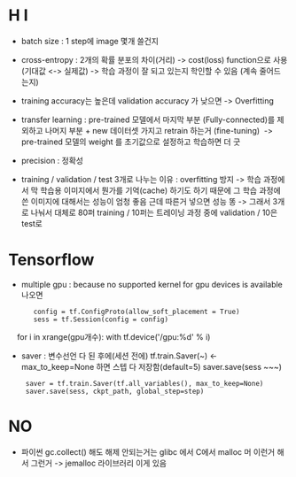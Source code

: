 # H I

- batch size : 1 step에 image 몇개 쓸건지

- cross-entropy : 2개의 확률 분포의 차이(거리) -> cost(loss) function으로 사용 (기대값 <-> 실제값) -> 학습 과정이 잘 되고 있는지 학인할 수 있음 (계속 줄어드는지)

- training accuracy는 높은데 validation accuracy 가 낮으면 -> Overfitting

- transfer learning : pre-trained 모델에서 마지막 부분 (Fully-connected)를 제외하고 나머지 부분 + new 데이터셋 가지고 retrain 하는거 (fine-tuning)
  -> pre-trained 모델의 weight 를 초기값으로 설정하고 학습하면 더 굿
  
- precision : 정확성

- training / validation / test 3개로 나누는 이유 : overfitting 방지 -> 학습 과정에서 막 학습용 이미지에서 뭔가를 기억(cache) 하기도 하기 때문에 그 학습 과정에 쓴 이미지에 대해서는 성능이 엄청 좋음 근데 따른거 넣으면 성능 똥 -> 그래서 3개로 나눠서 대체로 80퍼 training / 10퍼는 트레이닝 과정 중에 validation / 10은 test로 


# Tensorflow

- multiple gpu : because no supported kernel for gpu devices is available 나오면 

         config = tf.ConfigProto(allow_soft_placement = True)
         sess = tf.Session(config = config)
    
              for i in xrange(gpu개수):
                  with tf.device('/gpu:%d' % i)
       


 - saver : 변수선언 다 된 후에(세션 전에) tf.train.Saver(~) <- max_to_keep=None 하면 스텝 다 저장함(default=5)
        saver.save(sess ~~~)
        
        saver = tf.train.Saver(tf.all_variables(), max_to_keep=None)
        saver.save(sess, ckpt_path, global_step=step)


# NO

- 파이썬 gc.collect() 해도 해제 안되는거는 glibc 에서 C에서 malloc 머 이런거 해서 그런거 -> jemalloc 라이브러리 이게 있음
